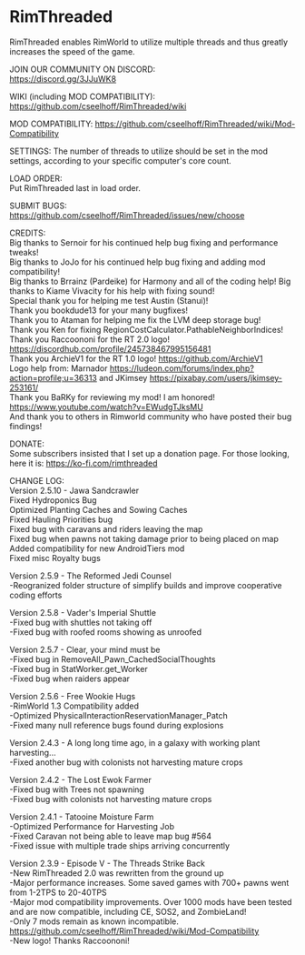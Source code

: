 # RimThreaded  
RimThreaded enables RimWorld to utilize multiple threads and thus greatly increases the speed of the game.  

JOIN OUR COMMUNITY ON DISCORD:  
https://discord.gg/3JJuWK8  

WIKI (including MOD COMPATIBILITY):
https://github.com/cseelhoff/RimThreaded/wiki

MOD COMPATIBILITY:
https://github.com/cseelhoff/RimThreaded/wiki/Mod-Compatibility

SETTINGS: 
The number of threads to utilize should be set in the mod settings, according to your specific computer's core count.  

LOAD ORDER:  
Put RimThreaded last in load order.  

SUBMIT BUGS:  
https://github.com/cseelhoff/RimThreaded/issues/new/choose  

CREDITS:  
Big thanks to Sernoir for his continued help bug fixing and performance tweaks!  
Big thanks to JoJo for his continued help bug fixing and adding mod compatibility!  
Big thanks to Brrainz (Pardeike) for Harmony and all of the coding help!
Big thanks to Kiame Vivacity for his help with fixing sound!  
Special thank you for helping me test Austin (Stanui)!  
Thank you bookdude13 for your many bugfixes!  
Thank you to Ataman for helping me fix the LVM deep storage bug!  
Thank you Ken for fixing RegionCostCalculator.PathableNeighborIndices!  
Thank you Raccoononi for the RT 2.0 logo! https://discordhub.com/profile/245738467995156481  
Thank you ArchieV1 for the RT 1.0 logo! https://github.com/ArchieV1  
Logo help from: Marnador https://ludeon.com/forums/index.php?action=profile;u=36313 and JKimsey https://pixabay.com/users/jkimsey-253161/  
Thank you BaRKy for reviewing my mod! I am honored! https://www.youtube.com/watch?v=EWudgTJksMU  
And thank you to others in Rimworld community who have posted their bug findings!  

DONATE:  
Some subscribers insisted that I set up a donation page. For those looking, here it is: https://ko-fi.com/rimthreaded  

CHANGE LOG:  
Version 2.5.10 - Jawa Sandcrawler  
Fixed Hydroponics Bug  
Optimized Planting Caches and Sowing Caches  
Fixed Hauling Priorities bug  
Fixed bug with caravans and riders leaving the map  
Fixed bug when pawns not taking damage prior to being placed on map  
Added compatibility for new AndroidTiers mod  
Fixed misc Royalty bugs  

Version 2.5.9 - The Reformed Jedi Counsel  
-Reogranized folder structure of simplify builds and improve cooperative coding efforts  

Version 2.5.8 - Vader's Imperial Shuttle  
-Fixed bug with shuttles not taking off  
-Fixed bug with roofed rooms showing as unroofed  

Version 2.5.7 - Clear, your mind must be  
-Fixed bug in RemoveAll_Pawn_CachedSocialThoughts  
-Fixed bug in StatWorker.get_Worker  
-Fixed bug when raiders appear  

Version 2.5.6 - Free Wookie Hugs  
-RimWorld 1.3 Compatibility added  
-Optimized PhysicalInteractionReservationManager_Patch  
-Fixed many null reference bugs found during explosions  

Version 2.4.3 - A long long time ago, in a galaxy with working plant harvesting...  
-Fixed another bug with colonists not harvesting mature crops  

Version 2.4.2 - The Lost Ewok Farmer  
-Fixed bug with Trees not spawning  
-Fixed bug with colonists not harvesting mature crops  

Version 2.4.1 - Tatooine Moisture Farm  
-Optimized Performance for Harvesting Job  
-Fixed Caravan not being able to leave map bug #564  
-Fixed issue with multiple trade ships arriving concurrently  

Version 2.3.9 - Episode V - The Threads Strike Back  
-New RimThreaded 2.0 was rewritten from the ground up  
-Major performance increases. Some saved games with 700+ pawns went from 1-2TPS to 20-40TPS  
-Major mod compatibility improvements. Over 1000 mods have been tested and are now compatible, including CE, SOS2, and ZombieLand!  
-Only 7 mods remain as known incompatible. https://github.com/cseelhoff/RimThreaded/wiki/Mod-Compatibility  
-New logo! Thanks Raccoononi!  
